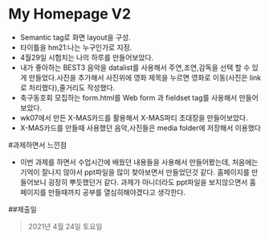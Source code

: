 # My Homepage V2
- Semantic tag로 화면 layout을 구성.
- 타이틀을 hm21:나는 누구인가로 지정.
- 4월29일 시험치는 나의 하루를 만들어보았다.
- 내가 좋아하는 BEST3 음악을 datalist를 사용해서 주연,조연,감독을 선택 할 수 있게 만들었다.사진을 추가해서 사진위에 영화 제목을 누르면 영화로 이동(사진은 link로 처리했다),줄거리도 작성했다.
- 축구동호회 모집하는 form.html를 Web form 과 fieldset tag를 사용해서 만들어보았다.
- wk07에서 만든 X-MAS카드를 활용해서 X-MAS파티 초대장을 만들어보았다.
- X-MAS카드를 만들때 사용했던 음악,사진들은 media folder에 저장해서 이용했다

#과제하면서 느낀점
- 이번 과제를 하면서 수업시간에 배웠던 내용들을 사용해서 만들어봤는데, 처음에는 기억이 잘나지 않아서 ppt파일을 많이 찾아보면서 만들었던것 같다. 홈페이지를 만들어보니 굉장히 뿌듯했던거 같다. 과제가 아니더라도 ppt파일을 보지않으면서 홈페이지를 만들때까지 공부를 열심히해야겠다고 생각한다.

##제출일
>2021년 4월 24일 토요일
